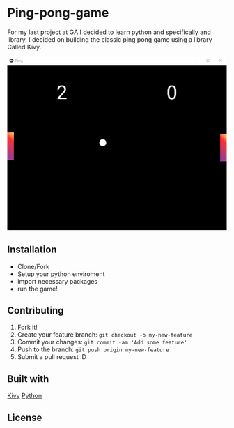 # Ping-pong-game

For my last project at GA I decided to learn python and specifically and library. I decided on building the classic ping pong game using a library Called Kivy. 

![Ping pong game](rdme/scrn1.png)

## Installation

- Clone/Fork
- Setup your python enviroment
- import necessary packages
- run the game!


## Contributing

1. Fork it!
2. Create your feature branch: `git checkout -b my-new-feature`
3. Commit your changes: `git commit -am 'Add some feature'`
4. Push to the branch: `git push origin my-new-feature`
5. Submit a pull request :D

## Built with
[Kivy](https://kivy.org/#home)
[Python](https://www.python.org/)

 

## License

